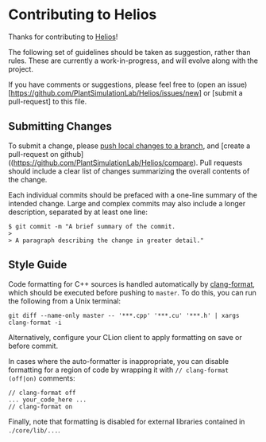 # Contributing to Helios

Thanks for contributing to [Helios](https://github.com/PlantSimulationLab/Helios)!

The following set of guidelines should be taken as suggestion, rather than rules.  These are currently a work-in-progress, and will evolve along with the project.

If you have comments or suggestions, please feel free to (open an issue)[https://github.com/PlantSimulationLab/Helios/issues/new] or [submit a pull-request] to this file.

## Submitting Changes

To submit a change, please [push local changes to a branch](https://docs.github.com/en/get-started/using-git/pushing-commits-to-a-remote-repository), and [create a pull-request on github]((https://github.com/PlantSimulationLab/Helios/compare).  Pull requests should include a clear list of changes summarizing the overall contents of the change.

Each individual commits should be prefaced with a one-line summary of the intended change.  Large and complex commits may also include a longer description, separated by at least one line:

```
$ git commit -m "A brief summary of the commit.
> 
> A paragraph describing the change in greater detail."
```

## Style Guide

Code formatting for C++ sources is handled automatically by [clang-format](https://clang.llvm.org/docs/ClangFormat.html), which should be executed before pushing to `master`.  To do this, you can run the following from a Unix terminal:

```
git diff --name-only master -- '***.cpp' '***.cu' '***.h' | xargs clang-format -i
```

Alternatively, configure your CLion client to apply formatting on save or before commit.

In cases where the auto-formatter is inappropriate, you can disable formatting for a region of code by wrapping it with `// clang-format (off|on)` comments:

```
// clang-format off
... your_code_here ...
// clang-format on
```

Finally, note that formatting is disabled for external libraries contained in `./core/lib/...`.

